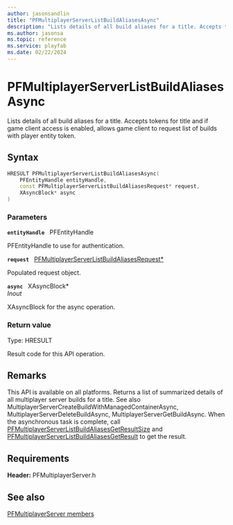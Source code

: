 ```yaml
---
author: jasonsandlin
title: "PFMultiplayerServerListBuildAliasesAsync"
description: "Lists details of all build aliases for a title. Accepts tokens for title and if game client access is enabled, allows game client to request list of builds with player entity token."
ms.author: jasonsa
ms.topic: reference
ms.service: playfab
ms.date: 02/22/2024
---
```


# PFMultiplayerServerListBuildAliasesAsync  

Lists details of all build aliases for a title. Accepts tokens for title and if game client access is enabled, allows game client to request list of builds with player entity token.  

## Syntax  
  
```cpp
HRESULT PFMultiplayerServerListBuildAliasesAsync(  
    PFEntityHandle entityHandle,  
    const PFMultiplayerServerListBuildAliasesRequest* request,  
    XAsyncBlock* async  
)  
```  
  
### Parameters  
  
**`entityHandle`** &nbsp; PFEntityHandle  
  
PFEntityHandle to use for authentication.  
  
**`request`** &nbsp; [PFMultiplayerServerListBuildAliasesRequest*](../../pfmultiplayerservertypes/structs/pfmultiplayerserverlistbuildaliasesrequest.md)  
  
Populated request object.  
  
**`async`** &nbsp; XAsyncBlock*  
*_Inout_*  
  
XAsyncBlock for the async operation.  
  
  
### Return value
Type: HRESULT
  
Result code for this API operation.
  
## Remarks  
  
This API is available on all platforms. Returns a list of summarized details of all multiplayer server builds for a title. See also MultiplayerServerCreateBuildWithManagedContainerAsync, MultiplayerServerDeleteBuildAsync, MultiplayerServerGetBuildAsync. When the asynchronous task is complete, call [PFMultiplayerServerListBuildAliasesGetResultSize](pfmultiplayerserverlistbuildaliasesgetresultsize.md) and [PFMultiplayerServerListBuildAliasesGetResult](pfmultiplayerserverlistbuildaliasesgetresult.md) to get the result.
  
## Requirements  
  
**Header:** PFMultiplayerServer.h
  
## See also  
[PFMultiplayerServer members](../pfmultiplayerserver_members.md)  

  
  
